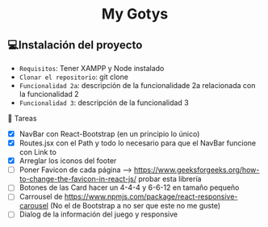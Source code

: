 <h1 align="center"> My Gotys </h1>

## :computer:Instalación del proyecto

- `Requisitos`: Tener XAMPP y Node instalado
- `Clonar el repositorio`: git clone 
- `Funcionalidad 2a`: descripción de la funcionalidade 2a relacionada con la funcionalidad 2
- `Funcionalidad 3`: descripción de la funcionalidad 3

 :construction_worker: Tareas
- [X] NavBar con React-Bootstrap (en un principio lo único)
- [X] Routes.jsx con el Path y todo lo necesario para que el NavBar funcione con Link to
- [X] Arreglar los iconos del footer
- [ ] Poner Favicon de cada página --> https://www.geeksforgeeks.org/how-to-change-the-favicon-in-react-js/ probar esta librería
- [ ] Botones de las Card hacer un 4-4-4 y 6-6-12 en tamaño pequeño
- [ ] Carrousel de https://www.npmjs.com/package/react-responsive-carousel (No el de Bootstrap a no ser que este no me guste)
- [ ] Dialog de la información del juego y responsive
